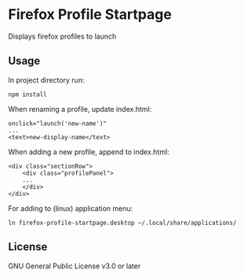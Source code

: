 # Firefox Profile Startpage
Displays firefox profiles to launch

## Usage
In project directory run:
```
npm install
```

When renaming a profile, update index.html:
```
onclick="launch('new-name')"
...
<text>new-display-name</text>
```

When adding a new profile, append to index.html:
```
<div class="sectionRow">
    <div class="profilePanel">
    ...
    </div>
</div>
```

For adding to (linux) application menu:
```
ln firefox-profile-startpage.desktop ~/.local/share/applications/
```

## License
GNU General Public License v3.0 or later

